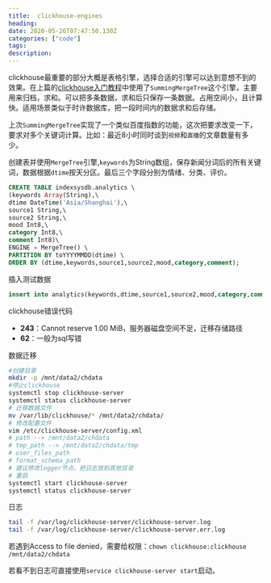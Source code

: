 ```yaml
---
title:  clickhouse-engines
heading:
date: 2020-05-26T07:47:50.130Z
categories: ["code"]
tags: 
description: 
---
```


clickhouse最重要的部分大概是表格引擎，选择合适的引擎可以达到意想不到的效果。在上篇的[clickhouse入门教程](https://www.sxy91.com/posts/clickhouse/)中使用了`SummingMergeTree`这个引擎，主要用来归档，求和。可以把多条数据，求和后只保存一条数据。占用空间小，且计算快。适用场景类似于时许数据库，把一段时间内的数据求和后存储。


上次`SummingMergeTree`实现了一个类似百度指数的功能，这次把要求改变一下，要求对多个关键词计算。比如：最近8小时同时谈到`视频`和`直播`的文章数量有多少。


创建表并使用`MergeTree`引擎,`keywords`为String数组，保存新闻分词后的所有关键词，数据根据`dtime`按天分区。最后三个字段分别为情绪、分类、评价。

```sql
CREATE TABLE indexsysdb.analytics \
(keywords Array(String),\
dtime DateTime('Asia/Shanghai'),\
source1 String,\
source2 String,\
mood Int8,\
category Int8,\
comment Int8)\
ENGINE = MergeTree() \
PARTITION BY toYYYYMMDD(dtime) \
ORDER BY (dtime,keywords,source1,source2,mood,category,comment);
```

插入测试数据
```sql
insert into analytics(keywords,dtime,source1,source2,mood,category,comment) values (['宋洋葱','clickhouse'],'2020-03-30 10:00:00','video','youtube',1,1,1);
```


clickhouse错误代码
- **243**：Cannot reserve 1.00 MiB，服务器磁盘空间不足，迁移存储路径
- **62**：一般为sql写错

数据迁移
```bash
#创建目录
mkdir -p /mnt/data2/chdata
#停止clickhouse
systemctl stop clickhouse-server
systemctl status clickhouse-server
# 迁移数据文件
mv /var/lib/clickhouse/* /mnt/data2/chdata/
# 修改配置文件
vim /etc/clickhouse-server/config.xml
# path --> /mnt/data2/chdata
# tmp_path --> /mnt/data2/chdata/tmp
# user_files_path
# format_schema_path
# 建议修改logger节点，把日志放到其他目录
# 重启
systemctl start clickhouse-server
systemctl status clickhouse-server
```

日志

```bash
tail -f /var/log/clickhouse-server/clickhouse-server.log
tail -f /var/log/clickhouse-server/clickhouse-server.err.log
```

若遇到Access to file denied，需要给权限：`chown clickhouse:clickhouse /mnt/data2/chdata`

若看不到日志可直接使用`service clickhouse-server start`启动。
